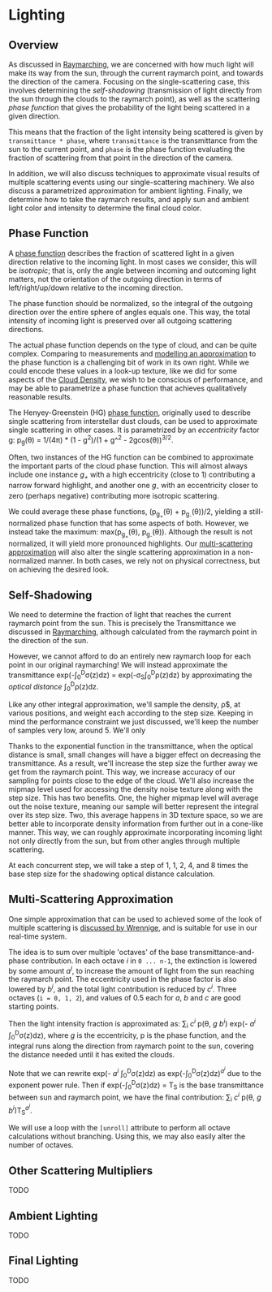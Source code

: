 # Lighting

## Overview

As discussed in [Raymarching](Raymarching.md),
we are concerned with how much light will make its way from the sun,
through the current raymarch point, and towards the direction of the camera.
Focusing on the single-scattering case, this involves determining the
_self-shadowing_ (transmission of light directly from the sun through the
clouds to the raymarch point), as well as the scattering _phase function_
that gives the probability of the light being scattered in a given direction.

This means that the fraction of the light intensity being scattered is given by
`transmittance * phase`, where `transmittance` is the transmittance from the
sun to the current point, and `phase` is the phase function evaluating the
fraction of scattering from that point in the direction of the camera.

In addition, we will also discuss techniques to approximate visual results of
multiple scattering events using our single-scattering machinery.
We also discuss a parametrized approximation for ambient lighting.
Finally, we determine how to take the raymarch results, and apply sun and ambient
light color and intensity to determine the final cloud color.

## Phase Function

A [phase function](http://glossary.ametsoc.org/wiki/Phase_function)
describes the fraction of scattered light in a given direction relative to
the incoming light. In most cases we consider, this will be _isotropic_; that is,
only the angle between incoming and outcoming light matters, not the orientation
of the outgoing direction in terms of left/right/up/down relative to the incoming
direction.

The phase function should be normalized, so the integral of the outgoing direction
over the entire sphere of angles equals one. This way, the total intensity of
incoming light is preserved over all outgoing scattering directions.

The actual phase function depends on the type of cloud, and can be quite complex.
Comparing to measurements and
[modelling an approximation](http://www-evasion.imag.fr/Publications/2006/BNL06/)
to the phase function is a challenging bit of work in its own right.
While we could encode these values in a look-up texture, like we did for some
aspects of the [Cloud Density](../CloudDensity/CloudDensity.md), we wish to be
conscious of performance, and may be able to parametrize a phase function that
achieves qualitatively reasonable results.

The Henyey-Greenstein (HG) [phase function](https://omlc.org/classroom/ece532/class3/hg.html),
originally used to describe single scattering from interstellar dust clouds,
can be used to approximate single scattering in other cases. It is parametrized
by an _eccentricity_ factor g:
p<sub>g</sub>(&theta;) = 1/(4&pi;) * (1 - g<sup>2</sup>)/(1 + g^<sup>2</sup> - 2gcos(&theta;))<sup>3/2</sup>.

Often, two instances of the HG function can be combined to approximate the important
parts of the cloud phase function. This will almost always include one instance
_g<sub>+</sub>_ with a high eccentricity (close to 1) contributing a narrow forward highlight,
and another one _g<sub>-</sub>_ with an eccentricity closer to zero (perhaps negative)
contributing more isotropic scattering.

We could average these phase functions,
(p<sub>g<sub>+</sub></sub>(&theta;) + p<sub>g<sub>-</sub></sub>(&theta;))/2,
yielding a still-normalized phase function that has some aspects of both.
However, we instead take the maximum:
max(p<sub>g<sub>+</sub></sub>(&theta;), p<sub>g<sub>-</sub></sub>(&theta;)).
Although the result is not normalized, it will yield more pronounced highlights.
Our [multi-scattering approximation](#multi-scattering-approximation) will also
alter the single scattering approximation in a non-normalized manner. In both
cases, we rely not on physical correctness, but on achieving the desired look.

## Self-Shadowing

We need to determine the fraction of light that reaches the current raymarch
point from the sun. This is precisely the Transmittance we discussed in
[Raymarching](Raymarching.md), although calculated from the raymarch point
in the direction of the sun.

However, we cannot afford to do an entirely new raymarch loop for each
point in our original raymarching! We will instead approximate the transmittance
exp(-&int;<sub>0</sub><sup>D</sup>&sigma;(z)dz) =
exp(-&sigma;<sub>S</sub>&int;<sub>0</sub><sup>D</sup>&rho;(z)dz)
by approximating the _optical distance_ &int;<sub>0</sub><sup>D</sup>&rho;(z)dz.

Like any other integral approximation, we'll sample the density, &rho;$, at
various positions, and weight each according to the step size. Keeping in mind
the performance constraint we just discussed, we'll keep the number of samples
very low, around 5. We'll only

Thanks to the exponential function in the transmittance, when the optical
distance is small, small changes will have a bigger effect on decreasing the
transmittance.
As a result, we'll increase the step size the further away we get from the
raymarch point. This way, we increase accuracy of our sampling for points close
to the edge of the cloud. We'll also increase the mipmap level used for
accessing the density noise texture along with the step size. This has two
benefits. One, the higher mipmap level will average out the noise texture,
meaning our sample will better represent the integral over its step size. Two,
this average happens in 3D texture space, so we are better able to incorporate
density information from further out in a cone-like manner. This way, we can
roughly approximate incorporating incoming light not only directly from the sun,
but from other angles through multiple scattering.

At each concurrent step, we will take a step of 1, 1, 2, 4, and 8 times the
base step size for the shadowing optical distance calculation.

## Multi-Scattering Approximation

One simple approximation that can be used to achieved some of the look of
multiple scattering is [discussed by Wrennige](http://magnuswrenninge.com/publications/attachment/wrenninge-ozthegreatandvolumetric),
and is suitable for use in our real-time system.

The idea is to sum over multiple 'octaves' of the base
transmittance-and-phase contribution. In each octave _i_ in `0 ... n-1`,
the extinction is lowered by some amount _a_<sup>_i_</sup>, to increase the
amount of light from the sun reaching the raymarch point. The eccentricity
used in the phase factor is also lowered by _b_<sup>_i_</sup>, and the
total light contribution is reduced by _c_<sup>_i_</sup>.
Three octaves (`i = 0, 1, 2`), and values of 0.5 each for _a_, _b_ and _c_ are
good starting points.

Then the light intensity fraction is approximated as:
&Sum;<sub>i</sub> _c_<sup>_i_</sup> p(&theta;, _g_ _b_<sup>_i_</sup>)
exp(- _a_<sup>_i_</sup> &int;<sub>0</sub><sup>D</sup>&sigma;(z)dz),
where _g_ is the eccentricity, p is the phase function, and the integral runs
along the direction from raymarch point to the sun, covering the distance needed
until it has exited the clouds.

Note that we can rewrite
exp(- _a_<sup>_i_</sup> &int;<sub>0</sub><sup>D</sup>&sigma;(z)dz)
as exp(-&int;<sub>0</sub><sup>D</sup>&sigma;(z)dz)<sup>_a_<sup>_i_</sup></sup>
due to the exponent power rule. Then if exp(-&int;<sub>0</sub><sup>D</sup>&sigma;(z)dz)
= T<sub>S</sub> is the base transmittance between sun and raymarch point, we have
the final contribution:
&Sum;<sub>i</sub> _c_<sup>_i_</sup>
p(&theta;, _g_ _b_<sup>_i_</sup>)T<sub>S</sub><sup>_a_<sup>_i_</sup></sup>.

We will use a loop with the `[unroll]` attribute to perform all octave
calculations without branching. Using this, we may also easily alter the
number of octaves.

## Other Scattering Multipliers

TODO

## Ambient Lighting

TODO

## Final Lighting

TODO
